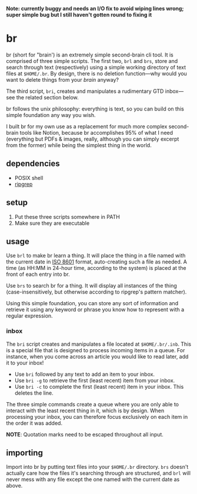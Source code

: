 **Note: currently buggy and needs an I/O fix to avoid wiping lines wrong; super simple bug but I still haven't gotten round to fixing it**

# br
br (short for "brain') is an extremely simple second-brain cli tool. It is comprised of three simple scripts. The first two, `brl` and `brs`, store and search through text (respectively) using a simple working directory of text files at `$HOME/.br`. By design, there is no deletion function—why would you want to delete things from your _brain_ anyway?

The third script, `bri`, creates and manipulates a rudimentary GTD inbox—see the related section below.

br follows the unix philosophy: everything is text, so you can build on this simple foundation any way you wish.

I built br for my own use as a replacement for much more complex second-brain tools like Notion, because br accomplishes 95% of what I need (everything but PDFs & images, really, although you can simply excerpt from the former) while being the simplest thing in the world.

## dependencies
* POSIX shell
* [ripgrep](https://github.com/BurntSushi/ripgrep)

## setup
1. Put these three scripts somewhere in PATH
2. Make sure they are executable

## usage
Use `brl` to make br learn a thing. It will place the thing in a file named with the current date in [ISO 8601](https://en.wikipedia.org/wiki/ISO_8601) format, auto-creating such a file as needed. A time (as HH:MM in 24-hour time, according to the system) is placed at the front of each entry into br.

Use `brs` to search br for a thing. It will display all instances of the thing (case-insensitively, but otherwise according to ripgrep's pattern matcher).

Using this simple foundation, you can store any sort of information and retrieve it using any keyword or phrase you know how to represent with a regular expression.

### inbox
The `bri` script creates and manipulates a file located at `$HOME/.br/.inb`. This is a special file that is designed to process incoming items in a queue. For instance, when you come across an article you would like to read later, add it to your inbox!

- Use `bri` followed by any text to add an item to your inbox.
- Use `bri -g` to retrieve the first (least recent) item from your inbox.
- Use `bri -c` to complete the first (least recent) item in your inbox. This deletes the line.

The three simple commands create a queue where you are only able to interact with the least recent thing in it, which is by design. When processing your inbox, you can therefore focus exclusively on each item in the order it was added.

**NOTE**: Quotation marks need to be escaped throughout all input.

## importing
Import into br by putting text files into your `$HOME/.br` directory. `brs` doesn't actually care how the files it's searching through are structured, and `brl` will never mess with any file except the one named with the current date as above.

